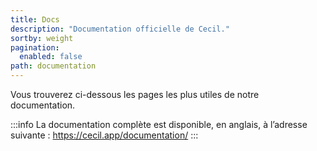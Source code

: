 ```yaml
---
title: Docs
description: "Documentation officielle de Cecil."
sortby: weight
pagination:
  enabled: false
path: documentation
---
```

Vous trouverez ci-dessous les pages les plus utiles de notre documentation.

:::info
La documentation complète est disponible, en anglais, à l’adresse suivante : <https://cecil.app/documentation/>
:::
